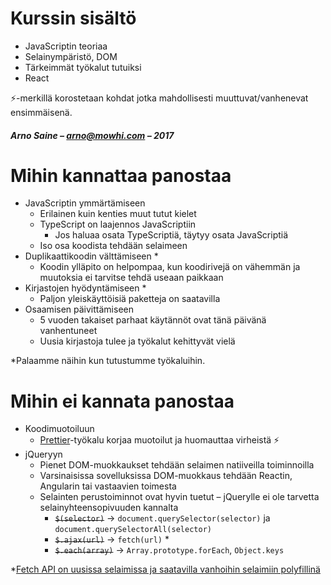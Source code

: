 # Kurssin sisältö

* JavaScriptin teoriaa
* Selainympäristö, DOM
* Tärkeimmät työkalut tutuiksi
* React

:zap:-merkillä korostetaan kohdat jotka mahdollisesti muuttuvat/vanhenevat ensimmäisenä.

##### Arno Saine – [arno@mowhi.com](mailto:arno@mowhi.com) – 2017

# Mihin kannattaa panostaa

* JavaScriptin ymmärtämiseen
  * Erilainen kuin kenties muut tutut kielet
  * TypeScript on laajennos JavaScriptiin
    * Jos haluaa osata TypeScriptiä, täytyy osata JavaScriptiä
  * Iso osa koodista tehdään selaimeen
* Duplikaattikoodin välttämiseen *
  * Koodin ylläpito on helpompaa, kun koodirivejä on vähemmän ja muutoksia ei tarvitse tehdä useaan paikkaan
* Kirjastojen hyödyntämiseen *
  * Paljon yleiskäyttöisiä paketteja on saatavilla
* Osaamisen päivittämiseen
  * 5 vuoden takaiset parhaat käytännöt ovat tänä päivänä vanhentuneet
  * Uusia kirjastoja tulee ja työkalut kehittyvät vielä

*Palaamme näihin kun tutustumme työkaluihin.

# Mihin ei kannata panostaa

* Koodimuotoiluun
  * [Prettier](https://github.com/prettier/prettier)-työkalu korjaa muotoilut ja huomauttaa virheistä :zap:
* jQueryyn
  * Pienet DOM-muokkaukset tehdään selaimen natiiveilla toiminnoilla
  * Varsinaisissa sovelluksissa DOM-muokkaus tehdään Reactin, Angularin tai vastaavien toimesta
  * Selainten perustoiminnot ovat hyvin tuetut – jQuerylle ei ole tarvetta selainyhteensopivuuden kannalta
    * ~~`$(selector)`~~ → `document.querySelector(selector)` ja `document.querySelectorAll(selector)`
    * ~~`$.ajax(url)`~~ → `fetch(url)` *
    * ~~`$.each(array)`~~ → `Array.prototype.forEach`, `Object.keys`

*[Fetch API on uusissa selaimissa ja saatavilla vanhoihin selaimiin polyfillinä](https://github.com/github/fetch)

